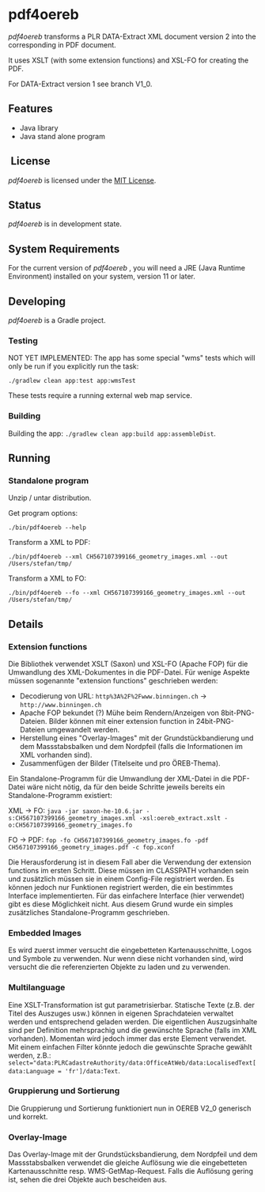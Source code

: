 # pdf4oereb 

_pdf4oereb_ transforms a PLR DATA-Extract XML document version 2 into the corresponding in PDF document.

It uses XSLT (with some extension functions) and XSL-FO for creating the PDF.

For DATA-Extract version 1 see branch V1_0.

## Features
* Java library
* Java stand alone program

##  License

_pdf4oereb_ is licensed under the [MIT License](LICENSE).

## Status

_pdf4oereb_  is in development state.

## System Requirements

For the current version of _pdf4oereb_ , you will need a JRE (Java Runtime Environment) installed on your system, version 11 or later.

## Developing

_pdf4oereb_ is a Gradle project.

### Testing

NOT YET IMPLEMENTED: The app has some special "wms" tests which will only be run if you explicitly run the task:

```
./gradlew clean app:test app:wmsTest
```

These tests require a running external web map service.

### Building

Building the app: `./gradlew clean app:build app:assembleDist`.

## Running

### Standalone program

Unzip / untar distribution.

Get program options:
```
./bin/pdf4oereb --help
```

Transform a XML to PDF:
```
./bin/pdf4oereb --xml CH567107399166_geometry_images.xml --out /Users/stefan/tmp/
```

Transform a XML to FO:
```
./bin/pdf4oereb --fo --xml CH567107399166_geometry_images.xml --out /Users/stefan/tmp/
```

## Details
### Extension functions
Die Bibliothek verwendet XSLT (Saxon) und XSL-FO (Apache FOP) für die Umwandlung des XML-Dokumentes in die PDF-Datei. Für wenige Aspekte müssen sogenannte "extension functions" geschrieben werden:

- Decodierung von URL: `http%3A%2F%2Fwww.binningen.ch` -> `http://www.binningen.ch`
- Apache FOP bekundet (?) Mühe beim Rendern/Anzeigen von 8bit-PNG-Dateien. Bilder können mit einer extension function in 24bit-PNG-Dateien umgewandelt werden.
- Herstellung eines "Overlay-Images" mit der Grundstückbandierung und dem Massstabsbalken und dem Nordpfeil (falls die Informationen im XML vorhanden sind).
- Zusammenfügen der Bilder (Titelseite und pro ÖREB-Thema).

Ein Standalone-Programm für die Umwandlung der XML-Datei in die PDF-Datei wäre nicht nötig, da für den beide Schritte jeweils bereits ein Standalone-Programm existiert:

XML -> FO: `java -jar saxon-he-10.6.jar -s:CH567107399166_geometry_images.xml -xsl:oereb_extract.xslt -o:CH567107399166_geometry_images.fo`

FO -> PDF: `fop -fo CH567107399166_geometry_images.fo -pdf CH567107399166_geometry_images.pdf -c fop.xconf`

Die Herausforderung ist in diesem Fall aber die Verwendung der extension functions im ersten Schritt. Diese müssen im CLASSPATH vorhanden sein und zusätzlich müssen sie in einem Config-File registriert werden. Es können jedoch nur Funktionen registriert werden, die ein bestimmtes Interface implementierten. Für das einfachere Interface (hier verwendet) gibt es diese Möglichkeit nicht. Aus diesem Grund wurde ein simples zusätzliches Standalone-Programm geschrieben.

### Embedded Images
Es wird zuerst immer versucht die eingebetteten Kartenausschnitte, Logos und Symbole zu verwenden. Nur wenn diese nicht vorhanden sind, wird versucht die die referenzierten Objekte zu laden und zu verwenden.

### Multilanguage
Eine XSLT-Transformation ist gut parametrisierbar. Statische Texte (z.B. der Titel des Auszuges usw.) können in eigenen Sprachdateien verwaltet werden und entsprechend geladen werden. Die eigentlichen Auszugsinhalte sind per Definition mehrsprachig und die gewünschte Sprache (falls im XML vorhanden). Momentan wird jedoch immer das erste Element verwendet. Mit einem einfachen Filter könnte jedoch die gewünschte Sprache gewählt werden, z.B.: `select="data:PLRCadastreAuthority/data:OfficeAtWeb/data:LocalisedText[data:Language = 'fr']/data:Text`. 

### Gruppierung und Sortierung
Die Gruppierung und Sortierung funktioniert nun in OEREB V2_0 generisch und korrekt.

### Overlay-Image
Das Overlay-Image mit der Grundstücksbandierung, dem Nordpfeil und dem Massstabsbalken verwendet die gleiche Auflösung wie die eingebetteten Kartenausschnitte resp. WMS-GetMap-Request. Falls die Auflösung gering ist, sehen die drei Objekte auch bescheiden aus.

